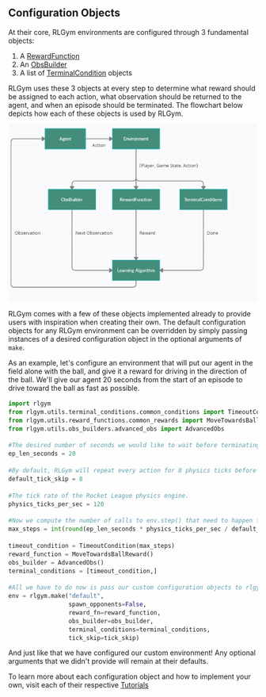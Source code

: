 ## Configuration Objects
At their core, RLGym environments are configured through 3 fundamental objects:
1. A [RewardFunction](https://rlgym.github.io/docs-page.html#reward-functions)
2. An [ObsBuilder](https://rlgym.github.io/docs-page.html#observation-builders)
3. A list of [TerminalCondition](https://rlgym.github.io/docs-page.html#terminal-conditions) objects

RLGym uses these 3 objects at every step to determine what reward should be assigned to each action, what observation should be returned to the agent, and when an episode should be terminated.
The flowchart below depicts how each of these objects is used by RLGym.

![A flowchart of RLGym](../../assets/images/rlgym_environment_flowchart.png)

RLGym comes with a few of these objects implemented already to provide users with inspiration when creating their own. The default configuration objects for any RLGym environment can
be overridden by simply passing instances of a desired configuration object in the optional arguments of `make`. 

As an example, let's configure an environment that will put our agent in the field alone with the ball, and give it a reward for driving in the direction of the ball.
We'll give our agent 20 seconds from the start of an episode to drive toward the ball as fast as possible.
```python
import rlgym
from rlgym.utils.terminal_conditions.common_conditions import TimeoutCondition
from rlgym.utils.reward_functions.common_rewards import MoveTowardsBallReward
from rlgym.utils.obs_builders.advanced_obs import AdvancedObs

#The desired number of seconds we would like to wait before terminating an episode.
ep_len_seconds = 20

#By default, RLGym will repeat every action for 8 physics ticks before waiting for a new action from our agent.
default_tick_skip = 8

#The tick rate of the Rocket League physics engine.
physics_ticks_per_sec = 120

#Now we compute the number of calls to env.step() that need to happen for our desired amount of time to pass.
max_steps = int(round(ep_len_seconds * physics_ticks_per_sec / default_tick_skip))

timeout_condition = TimeoutCondition(max_steps)
reward_function = MoveTowardsBallReward()
obs_builder = AdvancedObs()
terminal_conditions = [timeout_condition,]

#All we have to do now is pass our custom configuration objects to rlgym!
env = rlgym.make("default",
                 spawn_opponents=False,
                 reward_fn=reward_function,
                 obs_builder=obs_builder,
                 terminal_conditions=terminal_conditions, 
                 tick_skip=tick_skip)
```
And just like that we have configured our custom environment! Any optional arguments that we didn't provide will remain at their defaults.

To learn more about each configuration object and how to implement your own, visit each of their respective [Tutorials](https://rlgym.github.io/docs-page.html#section-3)
